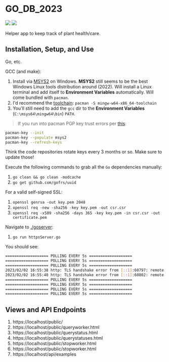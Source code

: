 # GO_DB_2023

[![](https://img.shields.io/badge/sqlitebroswer-3.12.2-white.svg)](https://sqlitebrowser.org/) 
[![](https://img.shields.io/badge/Go-1.19.3-blue.svg)](https://golang.org/pkg/)

Helper app to keep track of plant health/care.

## Installation, Setup, and Use

Go, etc.

GCC (and make):

1. Install via [MSYS2](https://www.msys2.org/) on Windows. **MSYS2** still seems to be the best Windows Linux tools distribution around (2022). Will install a Linux terminal and add itself to **Environment Variables** automatically. Will come bundled with `pacman`.
2. I'd recommend the [toolchain](https://packages.msys2.org/package/mingw-w64-x86_64-gcc?repo=mingw64): `pacman -S mingw-w64-x86_64-toolchain`
3. You'll still need to add the `gcc` dir to the **Environment Variables** (`C:\msys64\mingw64\bin`) `PATH`.

> If you run into pacman PGP key trust errors per [this](https://github.com/msys2/MINGW-packages/issues/240):

```BASH
pacman-key --init
pacman-key --populate msys2
pacman-key --refresh-keys
```

Think the code repositories rotate keys every 3 months or so. Make sure to update those!

Execute the following commands to grab all the `Go` dependencies manually:

1. `go clean && go clean -modcache`
1. `go get github.com/gofrs/uuid`

For a valid self-signed SSL:

1. `openssl genrsa -out key.pem 2048`
1. `openssl req -new -sha256 -key key.pem -out csr.csr`
1. `openssl req -x509 -sha256 -days 365 -key key.pem -in csr.csr -out certificate.pem`

Navigate to [./goserver](./goserver):

1. `go run httpsServer.go`

You should see:

```BASH
=================== POLLING EVERY 5s ===================
=================== POLLING EVERY 5s ===================
=================== POLLING EVERY 5s ===================
2023/02/02 16:55:38 http: TLS handshake error from [::1]:60797: remote error: tls: unknown certificate
2023/02/02 16:55:40 http: TLS handshake error from [::1]:60802: remote error: tls: unknown certificate
=================== POLLING EVERY 5s ===================
=================== POLLING EVERY 5s ===================
=================== POLLING EVERY 5s ===================
=================== POLLING EVERY 5s ===================
```

## Views and API Endpoints

1. https://localhost/public/
2. https://localhost/public/queryworker.html
3. https://localhost/public/querystatus.html
4. https://localhost/public/querystatuses.html
5. https://localhost/public/stopworker.html
6. https://localhost/public/stopworker.html
7. https://localhost/api/examples
 